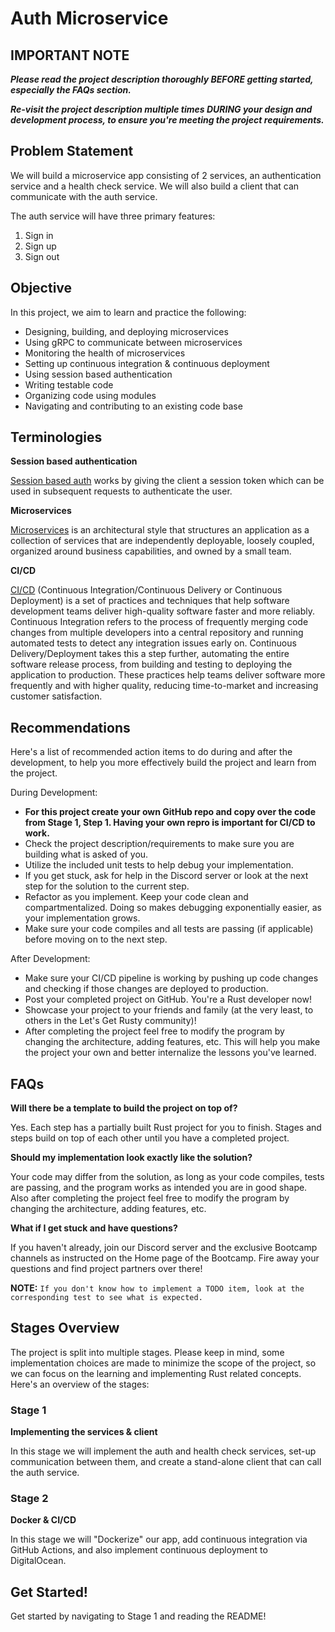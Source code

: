 # Auth Microservice

## IMPORTANT NOTE

___Please read the project description thoroughly BEFORE getting started, especially the FAQs section.___

___Re-visit the project description multiple times DURING your design and development process, to ensure you're meeting the project requirements.___

## Problem Statement
We will build a microservice app consisting of 2 services, an authentication service and a health check service. We will also build a client that can communicate with the auth service.

The auth service will have three primary features:
1. Sign in
2. Sign up
3. Sign out

## Objective
In this project, we aim to learn and practice the following:
* Designing, building, and deploying microservices
* Using gRPC to communicate between microservices
* Monitoring the health of microservices
* Setting up continuous integration & continuous deployment
* Using session based authentication
* Writing testable code
* Organizing code using modules
* Navigating and contributing to an existing code base

## Terminologies

__Session based authentication__

[Session based auth](https://www.geeksforgeeks.org/session-vs-token-based-authentication/) works by giving the client a session token which can be used in subsequent requests to authenticate the user.

__Microservices__

[Microservices](https://microservices.io/) is an architectural style that structures an application as a collection of services that are independently deployable, loosely coupled, organized around business capabilities, and owned by a small team.

__CI/CD__

[CI/CD](https://www.redhat.com/en/topics/devops/what-is-ci-cd) (Continuous Integration/Continuous Delivery or Continuous Deployment) is a set of practices and techniques that help software development teams deliver high-quality software faster and more reliably. Continuous Integration refers to the process of frequently merging code changes from multiple developers into a central repository and running automated tests to detect any integration issues early on. Continuous Delivery/Deployment takes this a step further, automating the entire software release process, from building and testing to deploying the application to production. These practices help teams deliver software more frequently and with higher quality, reducing time-to-market and increasing customer satisfaction.

## Recommendations
Here's a list of recommended action items to do during and after the development, to help you more effectively build the project and learn from the project.

During Development:
* __For this project create your own GitHub repo and copy over the code from Stage 1, Step 1. Having your own repro is important for CI/CD to work.__
* Check the project description/requirements to make sure you are building what is asked of you.
* Utilize the included unit tests to help debug your implementation.
* If you get stuck, ask for help in the Discord server or look at the next step for the solution to the current step.
* Refactor as you implement. Keep your code clean and compartmentalized. Doing so makes debugging exponentially easier, as your implementation grows.
* Make sure your code compiles and all tests are passing (if applicable) before moving on to the next step.

After Development:
* Make sure your CI/CD pipeline is working by pushing up code changes and checking if those changes are deployed to production.
* Post your completed project on GitHub. You're a Rust developer now!
* Showcase your project to your friends and family (at the very least, to others in the Let's Get Rusty community)!
* After completing the project feel free to modify the program by changing the architecture, adding features, etc. This will help you make the project your own and better internalize the lessons you've learned.

## FAQs

__Will there be a template to build the project on top of?__

Yes. Each step has a partially built Rust project for you to finish. Stages and steps build on top of each other until you have a completed project.

__Should my implementation look exactly like the solution?__

Your code may differ from the solution, as long as your code compiles, tests are passing, and the program works as intended you are in good shape. Also after completing the project feel free to modify the program by changing the architecture, adding features, etc.

__What if I get stuck and have questions?__

If you haven't already, join our Discord server and the exclusive Bootcamp channels as instructed on the Home page of the Bootcamp. Fire away your questions and find project partners over there!

__NOTE:__ `If you don't know how to implement a TODO item, look at the corresponding test to see what is expected.`

## Stages Overview
The project is split into multiple stages. Please keep in mind, some implementation choices are made to minimize the scope of the project, so we can focus on the learning and implementing Rust related concepts. Here's an overview of the stages:

### Stage 1

__Implementing the services & client__

In this stage we will implement the auth and health check services, set-up communication between them, and create a stand-alone client that can call the auth service.

### Stage 2

__Docker & CI/CD__

In this stage we will "Dockerize" our app, add continuous integration via GitHub Actions, and also implement continuous deployment to DigitalOcean.

## Get Started!

Get started by navigating to Stage 1 and reading the README!